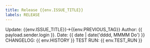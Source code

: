 ```yaml
---
title: Release {{env.ISSUE_TITLE}}
labels: RELEASE
---
```

Update: {{env.ISSUE_TITLE}}->{{env.PREVIOUS_TAG}}
Author:  {{ payload.sender.login }}.
Date: {{ date | date('dddd, MMMM Do') }}
CHANGELOG: {{ env.HISTORY }}
TEST RUN: {{ env.TEST_RUN }}